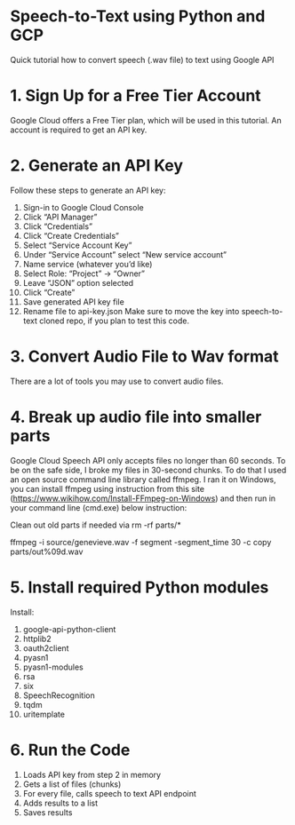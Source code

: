 # Speech-to-Text using Python and GCP
Quick tutorial how to convert speech (.wav file) to text using Google API


# 1. Sign Up for a Free Tier Account
Google Cloud offers a Free Tier plan, which will be used in this tutorial. An account is required to get an API key.
# 2. Generate an API Key
Follow these steps to generate an API key:
1.	Sign-in to Google Cloud Console
2.	Click “API Manager”
3.	Click “Credentials”
4.	Click “Create Credentials”
5.	Select “Service Account Key”
6.	Under “Service Account” select “New service account”
7.	Name service (whatever you’d like)
8.	Select Role: “Project” -> “Owner”
9.	Leave “JSON” option selected
10.	Click “Create”
11.	Save generated API key file
12.	Rename file to api-key.json
Make sure to move the key into speech-to-text cloned repo, if you plan to test this code.
# 3. Convert Audio File to Wav format
There are a lot of tools you may use to convert audio files.
# 4. Break up audio file into smaller parts
Google Cloud Speech API only accepts files no longer than 60 seconds. To be on the safe side, I broke my files in 30-second chunks. To do that I used an open source command line library called ffmpeg. I ran it on Windows, you can install ffmpeg using instruction from this site (https://www.wikihow.com/Install-FFmpeg-on-Windows) and then run in your command line (cmd.exe) below instruction:

Clean out old parts if needed via rm -rf parts/*

ffmpeg -i source/genevieve.wav -f segment -segment_time 30 -c copy parts/out%09d.wav

# 5. Install required Python modules
Install:
1.	google-api-python-client
2.	httplib2
3.	oauth2client
4.	pyasn1
5.	pyasn1-modules
6.	rsa
7.	six
8.	SpeechRecognition
9.	tqdm
10.	uritemplate

# 6. Run the Code
1.	Loads API key from step 2 in memory
2.	Gets a list of files (chunks)
3.	For every file, calls speech to text API endpoint
4.	Adds results to a list
5.	Saves results 


